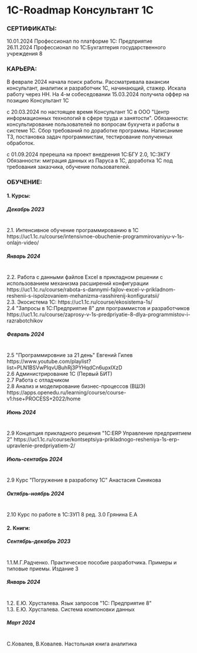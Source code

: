 # 1C-Roadmap Консультант 1С

<h3>СЕРТИФИКАТЫ:</h3>
10.01.2024 Профессионал по платформе 1С: Предприятие<br>
26.11.2024 Профессионал по 1С:Бухгалтерия государственного учреждения 8  <br>

<h3>КАРЬЕРА:</h3>
В феврале 2024 начала поиск работы. Рассматривала вакансии консультант, аналитик и разработчик 1С, начинающий, стажер. Искала работу через НН. На 4-м собеседовании 
15.03.2024 получила оффер на позицию Консультант 1С

c 20.03.2024 по настоящее время Консультант 1С в ООО "Центр информационных технологий в сфере труда и занятости". Обязанности: консультирование пользователей по вопросам бухучета и работы в системе 1С. Сбор требований по доработке программы. Написаниме ТЗ, постановка задач программистам, тестирование полученных обработок.

c 01.09.2024 пререшла на проект внедрения 1С:БГУ 2.0, 1С:ЗКГУ Обязанности: миграция данных из Паруса в 1С, доработка 1С под требования заказчика, обучение пользователей.


<h3>ОБУЧЕНИЕ:</h3>

<h4>1. Курсы:</h4>
   
<h5>Декабрь 2023</h5><br>
2.1. Интенсивное обучение программированию в 1С https://uc1.1c.ru/course/intensivnoe-obuchenie-programmirovaniyu-v-1s-onlajn-video/<br>

<h5>Январь 2024</h5><br>
2.2. Работа с данными файлов Excel в прикладном решении с использованием механизма расширений конфигурации https://uc1.1c.ru/course/rabota-s-dannymi-fajlov-excel-v-prikladnom-reshenii-s-ispolzovaniem-mehanizma-rasshirenij-konfiguratsii/<br>
2.3. Экосистема 1С: https://uc1.1c.ru/course/ekosistema-1s/<br>
2.4 "Запросы в 1С:Предприятие 8" для программистов и разработчиков  https://uc1.1c.ru/course/zaprosy-v-1s-predpriyatie-8-dlya-programmistov-i-razrabotchikov<br>

<h5>Февраль 2024</h5><br>
2.5 "Программировние за 21 день" Евгений Гилев https://www.youtube.com/playlist?list=PLN1BSVwPIqvUBuhRj3PYHqdCn6upxIXzD<br>
2.6 Администрирование 1С (Первый БИТ)<br>
2.7 Работа с отладчиком<br>
2.8 Анализ и моделирование бизнес-процессов (ВШЭ) https://apps.openedu.ru/learning/course/course-v1:hse+PROCESS+2022/home <br>

<h5>Июнь 2024</h5><br>
2.9 Концепция прикладного решения "1С:ERP Управление предприятием 2" https://uc1.1c.ru/course/kontseptsiya-prikladnogo-resheniya-1s-erp-upravlenie-predpriyatiem-2/

<h5>Июль-сентабрь 2024</h5><br>
2.9 Курс "Погружение в разработку 1С" Анастасия Синякова

<h5>Октябрь-ноябрь 2024</h5><br>
2.10 Курс по работе в 1С:ЗУП 8 ред. 3.0 Грянина Е.А

<h4>2. Книги:</h4>
   
<h5>Сентябрь-декабрь 2023</h5><br>
1.1.М.Г.Радченко. Практическое пособие разработчика. Примеры и типовые приемы. Издание 3<br>

<h5>Январь 2024</h5><br>
1.2. Е.Ю. Хрусталева. Язык запросов "1С: Предприятие 8"<br>
1.3. Е.Ю. Хрусталева. Система компоновки данных<br>

<h5>Март 2024</h5><br>
С.Ковалев, В.Ковалев. Настольная книга аналитика<br>

